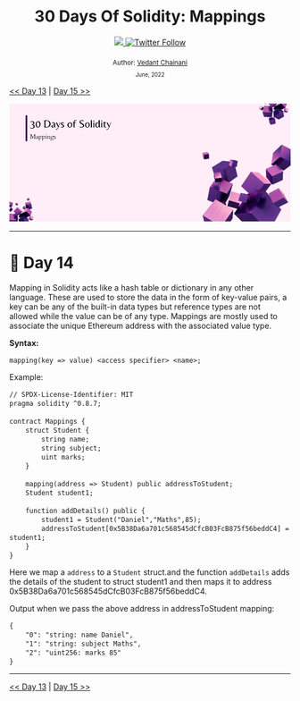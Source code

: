 <div align="center">
  <h1> 30 Days Of Solidity: Mappings</h1>
  <a class="header-badge" target="_blank" href="https://dev.to/envoy_">
  <img src="https://img.shields.io/badge/dev.to-0A0A0A?style=for-the-badge&logo=devdotto&logoColor=white">
  </a>
  <a class="header-badge" target="_blank" href="https://twitter.com/Envoy_1084">
  <img alt="Twitter Follow" src="https://img.shields.io/twitter/follow/Envoy_1084?style=social">
  </a>

<sub>Author:
<a href="https://dev.to/envoy_" target="_blank">Vedant Chainani</a><br>
<small> June, 2022</small>
</sub>

</div>

[<< Day 13](../Day%2013%20-%20Structs/readme.md) | [Day 15 >>](../Day%2015%20-%20Units/readme.md)

![Day 14](./cover.png)

---

# 📔 Day 14

Mapping in Solidity acts like a hash table or dictionary in any other language. These are used to store the data in the form of key-value pairs, a key can be any of the built-in data types but reference types are not allowed while the value can be of any type. Mappings are mostly used to associate the unique Ethereum address with the associated value type.

**Syntax:**

```solidity
mapping(key => value) <access specifier> <name>;
```

Example:

```solidity
// SPDX-License-Identifier: MIT
pragma solidity ^0.8.7;

contract Mappings {
    struct Student {
        string name;
        string subject;
        uint marks;
    }

    mapping(address => Student) public addressToStudent;
    Student student1;

    function addDetails() public {
        student1 = Student("Daniel","Maths",85);
        addressToStudent[0x5B38Da6a701c568545dCfcB03FcB875f56beddC4] = student1;
    }
}
```

Here we map a `address` to a `Student` struct.and the function `addDetails` adds the details of the student to struct student1 and then maps it to address 0x5B38Da6a701c568545dCfcB03FcB875f56beddC4.

Output when we pass the above address in addressToStudent mapping:

```solidity
{
	"0": "string: name Daniel",
	"1": "string: subject Maths",
	"2": "uint256: marks 85"
}
```

---

[<< Day 13](../Day%2013%20-%20Structs/readme.md) | [Day 15 >>](../Day%2015%20-%20Units/readme.md)
